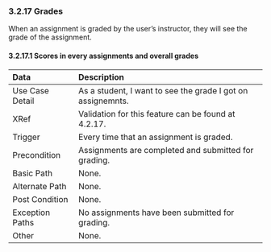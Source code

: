 ### 3.2.17 Grades
When an assignment is graded by the user’s instructor, they will see the grade of the assignment.
#### 3.2.17.1  Scores in every assignments and overall grades
| Data          | Description |
|:--------------|:-----------------|
|Use Case Detail| As a student, I want to see the grade I got on assignemnts. |
|XRef           | Validation for this feature can be found at 4.2.17.|
|Trigger        | Every time that an assignment is graded. |
|Precondition   | Assignments are completed and submitted for grading.|                       
|Basic Path	| None.|
|Alternate Path	| None.|			
|Post Condition | None.|
|Exception Paths| No assignments have been submitted for grading.|
|Other		| None. |
